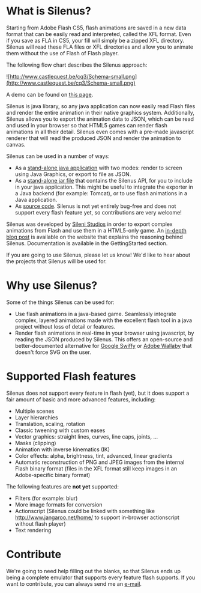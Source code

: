 # What is Silenus? #

Starting from Adobe Flash CS5, flash animations are saved in a new data format that can be easily read and interpreted, called the XFL format. Even if you save as FLA in CS5, your fill will simply be a zipped XFL directory. Silenus will read these FLA files or XFL directories and allow you to animate them without the use of Flash of Flash player.

The following flow chart describes the Silenus approach:

![http://www.castlequest.be/cq3/Schema-small.png](http://www.castlequest.be/cq3/Schema-small.png)

A demo can be found on [this page](http://silenus.silenistudios.com).

Silenus is java library, so any java application can now easily read Flash files and render the entire animation in their native graphics system. Additionally, Silenus allows you to export the animation data to JSON, which can be read and used in your browser so that HTML5 games can render flash animations in all their detail. Silenus even comes with a pre-made javascript renderer that will read the produced JSON and render the animation to canvas.

Silenus can be used in a number of ways:
  * As a [stand-alone java application](http://code.google.com/p/silenus/downloads/list) with two modes: render to screen using Java Graphics, or export to file as JSON.
  * As a [stand-alone jar file](http://code.google.com/p/silenus/downloads/list) that contains the Silenus API, for you to include in your java application. This might be useful to integrate the exporter in a Java backend (for example: Tomcat), or to use flash animations in a Java application.
  * As [source code](http://code.google.com/p/silenus/source/checkout). Silenus is not yet entirely bug-free and does not support every flash feature yet, so contributions are very welcome!

Silenus was developed by [Sileni Studios](http://www.silenistudios.com/) in order to export complex animations from Flash and use them in a HTML5-only game. An [in-depth blog post](http://www.castlequest.be/silenistudios/?p=54) is available on the website that explains the reasoning behind Silenus. Documentation is available in the GettingStarted section.

If you are going to use Silenus, please let us know! We'd like to hear about the projects that Silenus will be used for.

# Why use Silenus? #

Some of the things Silenus can be used for:
  * Use flash animations in a java-based game. Seamlessly integrate complex, layered animations made with the excellent flash tool in a java project without loss of detail or features.
  * Render flash animations in real-time in your browser using javascript, by reading the JSON produced by Silenus. This offers an open-source and better-documented alternative for [Google Swiffy](http://www.google.com/doubleclick/studio/swiffy/) or [Adobe Wallaby](http://labs.adobe.com/technologies/wallaby/) that doesn't force SVG on the user.


# Supported Flash features #

Silenus does not support every feature in flash (yet), but it does support a fair amount of basic and more advanced features, including:
  * Multiple scenes
  * Layer hierarchies
  * Translation, scaling, rotation
  * Classic tweening with custom eases
  * Vector graphics: straight lines, curves, line caps, joints, ...
  * Masks (clipping)
  * Animation with inverse kinematics (IK)
  * Color effects: alpha, brightness, tint, advanced, linear gradients
  * Automatic reconstruction of PNG and JPEG images from the internal Flash binary format (files in the XFL format still keep images in an Adobe-specific binary format)


The following features are **not yet** supported:
  * Filters (for example: blur)
  * More image formats for conversion
  * Actionscript (Silenus could be linked with something like http://www.jangaroo.net/home/ to support in-browser actionscript without flash player)
  * Text rendering


# Contribute #

We're going to need help filling out the blanks, so that Silenus ends up being a complete emulator that supports every feature flash supports. If you want to contribute, you can always send me an [e-mail](mailto:Karel.Crombecq@gmail.com).
